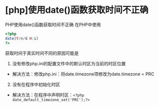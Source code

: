 # [php]使用date()函数获取时间不正确

PHP使用date()函数获取时间不正确
在PHP中使用

```php
<?php
date(Y/n/d H:i)
?>
```

获取时间于真实时间不同的原因可能是

1. 没有修改php.ini的配置文件中的默认时区为当前的时区位置
  - 解决方法：修改php.ini：将date.timezone项修改为date.timezone = PRC
2. 没有在程序中初始化时区
  - 解决方法：在程序中声明时区：`<?php date_default_timezone_set('PRC');?>`


